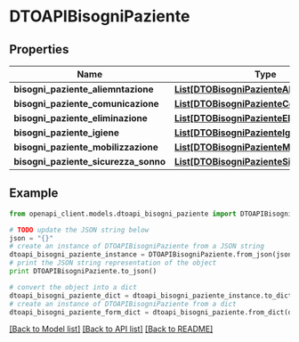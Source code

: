 # DTOAPIBisogniPaziente



## Properties

Name | Type | Description | Notes
------------ | ------------- | ------------- | -------------
**bisogni_paziente_aliemntazione** | [**List[DTOBisogniPazienteAlimentazione]**](DTOBisogniPazienteAlimentazione.md) |  | [optional] 
**bisogni_paziente_comunicazione** | [**List[DTOBisogniPazienteComunicazione]**](DTOBisogniPazienteComunicazione.md) |  | [optional] 
**bisogni_paziente_eliminazione** | [**List[DTOBisogniPazienteEliminazione]**](DTOBisogniPazienteEliminazione.md) |  | [optional] 
**bisogni_paziente_igiene** | [**List[DTOBisogniPazienteIgiene]**](DTOBisogniPazienteIgiene.md) |  | [optional] 
**bisogni_paziente_mobilizzazione** | [**List[DTOBisogniPazienteMobilizzazione]**](DTOBisogniPazienteMobilizzazione.md) |  | [optional] 
**bisogni_paziente_sicurezza_sonno** | [**List[DTOBisogniPazienteSicurezzaSonno]**](DTOBisogniPazienteSicurezzaSonno.md) |  | [optional] 

## Example

```python
from openapi_client.models.dtoapi_bisogni_paziente import DTOAPIBisogniPaziente

# TODO update the JSON string below
json = "{}"
# create an instance of DTOAPIBisogniPaziente from a JSON string
dtoapi_bisogni_paziente_instance = DTOAPIBisogniPaziente.from_json(json)
# print the JSON string representation of the object
print DTOAPIBisogniPaziente.to_json()

# convert the object into a dict
dtoapi_bisogni_paziente_dict = dtoapi_bisogni_paziente_instance.to_dict()
# create an instance of DTOAPIBisogniPaziente from a dict
dtoapi_bisogni_paziente_form_dict = dtoapi_bisogni_paziente.from_dict(dtoapi_bisogni_paziente_dict)
```
[[Back to Model list]](../README.md#documentation-for-models) [[Back to API list]](../README.md#documentation-for-api-endpoints) [[Back to README]](../README.md)


